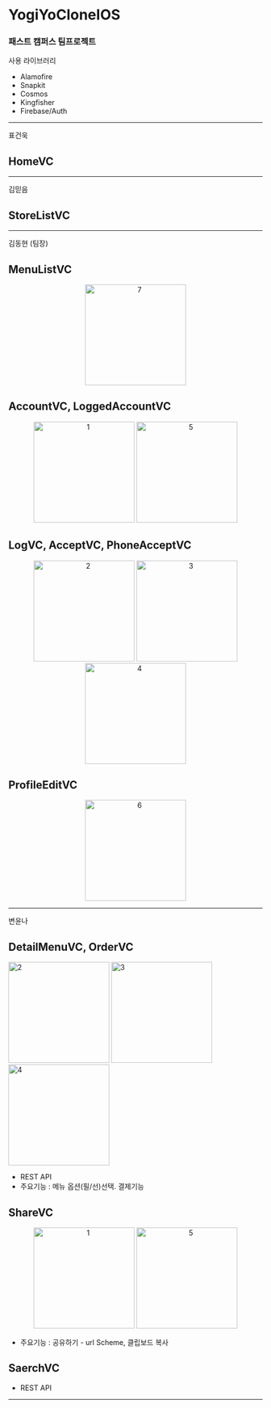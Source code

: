 # YogiYoCloneIOS

### 패스트 캠퍼스 팀프로젝트

사용 라이브러리 
- Alamofire
- Snapkit
- Cosmos
- Kingfisher
- Firebase/Auth

<div>
  
---
표건욱
## HomeVC

---
김믿음
## StoreListVC

---

김동현 (팀장)

## MenuListVC
<center>
  
</center>
<center><img width="200" alt="7" src="https://user-images.githubusercontent.com/63357508/91789874-7c938880-ec4a-11ea-893b-4d8ce2a6d127.png"></center>  

## AccountVC, LoggedAccountVC
<center>
  
</center>
<center><img width="200" alt="1" src="https://user-images.githubusercontent.com/63357508/91789872-7bfaf200-ec4a-11ea-90d6-c3921b85ffe3.PNG">
<img width="200" alt="5" src="https://user-images.githubusercontent.com/63357508/91789863-79989800-ec4a-11ea-8aa6-5323b9d3e3de.PNG"></center>

## LogVC, AcceptVC, PhoneAcceptVC
<center>
  
</center>
<center><img width="200" alt="2" src="https://user-images.githubusercontent.com/63357508/91789869-7b625b80-ec4a-11ea-82cd-44512526d4e4.PNG">
<img width="200" alt="3" src="https://user-images.githubusercontent.com/63357508/91789866-7ac9c500-ec4a-11ea-9aa7-0e907792996e.PNG">
<img width="200" alt="4" src="https://user-images.githubusercontent.com/63357508/91789852-743b4d80-ec4a-11ea-8b1b-75ae61136261.PNG"></center>


## ProfileEditVC
<center>
  

</center>
<center><img width="200" alt="6" src="https://user-images.githubusercontent.com/63357508/91789865-7ac9c500-ec4a-11ea-90ad-5987145bc22e.PNG"></center>

---
변윤나

## DetailMenuVC, OrderVC
  
<div>
<img width="200" alt="2" src="src="https://qussk.github.io/image/gif/yogi1.gif">
<img width="200" alt="3" src="https://qussk.github.io/image/gif/yogi4.gif">
<img width="200" alt="4" src="https://qussk.github.io/image/gif/yogi3.gif">
</div>

- REST API
- 주요기능 : 메뉴 옵션(필/선)선택. 결제기능


## ShareVC
<center>
  
</center>
<center><img width="200" alt="1" src="https://qussk.github.io/image/gif/yogi2.gif">
<img width="200" alt="5" src="https://qussk.github.io/image/gif/yogi5.gif"></center>

- 주요기능 : 공유하기 - url Scheme, 클립보드 복사


## SaerchVC 

- REST API
---

</div>
